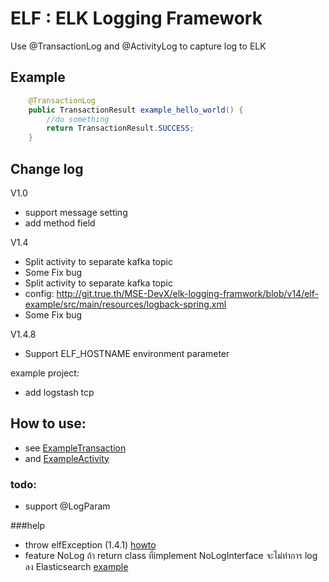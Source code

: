 # ELF : ELK Logging Framework

Use @TransactionLog and @ActivityLog to capture log to ELK

## Example
```java
    @TransactionLog
    public TransactionResult example_hello_world() {
        //do something
        return TransactionResult.SUCCESS;
    }
```


## Change log
V1.0

- support message setting
- add method field

V1.4
- Split activity to separate kafka topic
- Some Fix bug
- Split activity to separate kafka topic 
 - config: http://git.true.th/MSE-DevX/elk-logging-framwork/blob/v14/elf-example/src/main/resources/logback-spring.xml
- Some Fix bug

V1.4.8
- Support ELF_HOSTNAME environment parameter 

example project:
- add logstash tcp

 


## How to use:
- see [ExampleTransaction](http://git.true.th/MSE-DevX/elk-logging-framwork/blob/4850ba5c74d0c7d33dc108d02db538aef990985d/elf-example/src/main/java/com/rmv/mse/microengine/exampleproject/ExampleTransaction.java)
- and [ExampleActivity](http://git.true.th/MSE-DevX/elk-logging-framwork/blob/4850ba5c74d0c7d33dc108d02db538aef990985d/elf-example/src/main/java/com/rmv/mse/microengine/exampleproject/ExampleService.java)

### todo:
- support @LogParam

###help
-  throw elfException (1.4.1) [howto](http://git.true.th/MSE-DevX/elk-logging-framwork/commit/ebc8036529dc36895dc93e91d87d67530e5346a0#diff-1)
-  feature NoLog ถ้า return class ที่implement NoLogInterface จะไม่ทำการ log ลง Elasticsearch [example](http://git.true.th/MSE-DevX/elk-logging-framwork/commit/74731ccf906928a6c566e0e1e161c7f1a19bfa4e#diff-0)
